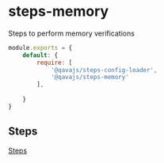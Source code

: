 # steps-memory
Steps to perform memory verifications

```javascript
module.exports = {
    default: {
        require: [
            '@qavajs/steps-config-loader',
            '@qavajs/steps-memory'
        ],
        
    }
}
```
## Steps
[Steps](docs/validation_steps.md)
